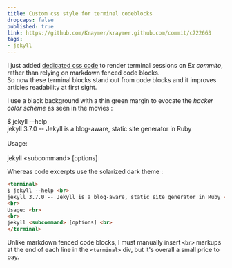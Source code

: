 ```yaml
---
title: Custom css style for terminal codeblocks
dropcaps: false
published: true
link: https://github.com/Kraymer/kraymer.github.com/commit/c722663
tags:
- jekyll
---
```


I just added [dedicated css code](https://github.com/Kraymer/kraymer.github.com/commit/c722663) to render terminal sessions on *Ex commito*, rather than relying on 
markdown fenced code blocks.  
So now these terminal blocks stand out from code blocks and it improves articles readability at 
first sight.

I use a black background with a thin green margin to evocate the _hacker color scheme_ as seen in the movies :

<terminal>
$ jekyll --help <br>
jekyll 3.7.0 -- Jekyll is a blog-aware, static site generator in Ruby <br>
<br>
Usage: <br>
<br>
jekyll &lt;subcommand&gt; [options] <br>
</terminal>

Whereas code excerpts use the solarized dark theme :

~~~ html
<terminal>
$ jekyll --help <br>
jekyll 3.7.0 -- Jekyll is a blog-aware, static site generator in Ruby <br>
<br>
Usage: <br>
<br>
jekyll <subcommand> [options] <br>
</terminal>
~~~

Unlike markdown fenced code blocks, I must manually insert `<br>` markups at the end of each line 
in the `<terminal>` div, but it's overall a small price to pay.


